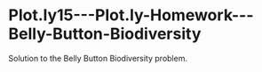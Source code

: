 # Plot.ly15---Plot.ly-Homework---Belly-Button-Biodiversity
Solution to the Belly Button Biodiversity problem.
